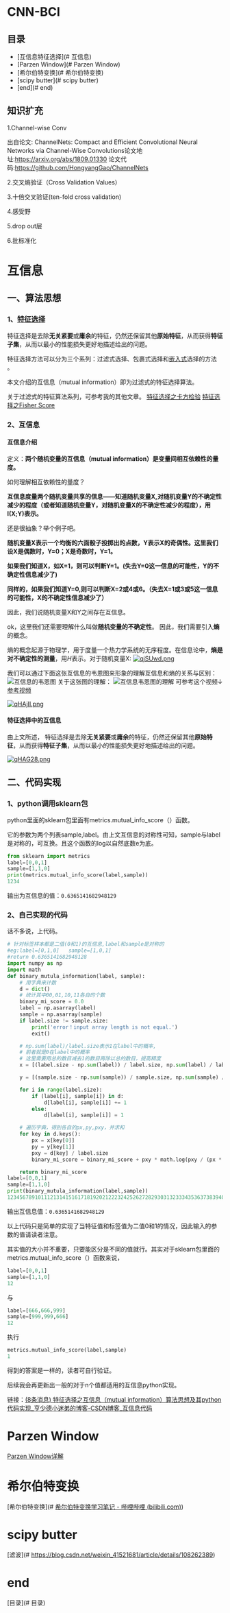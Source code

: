 # CNN-BCI



## 目录

* [互信息特征选择](# 互信息)
* [Parzen Window](# Parzen Window)
* [希尔伯特变换](# 希尔伯特变换)
* [scipy butter](# scipy butter)
* [end](# end)



## 知识扩充

1.Channel-wise Conv 

出自论文: ChannelNets: Compact and Efficient Convolutional Neural Networks via Channel-Wise Convolutions论文地址:https://arxiv.org/abs/1809.01330
论文代码:https://github.com/HongyangGao/ChannelNets

2.交叉熵验证（Cross Validation Values）

3.十倍交叉验证(ten-fold cross validation)

4.感受野

5.drop out层

6.批标准化



# 互信息

## 一、算法思想

### 1、[特征选择](https://so.csdn.net/so/search?q=特征选择&spm=1001.2101.3001.7020)

特征选择是去除**无关紧要**或**庸余**的特征，仍然还保留其他**原始特征**，从而获得**特征子集**，从而以最小的性能损失更好地描述给出的问题。

特征选择方法可以分为三个系列：过滤式选择、包裹式选择和[嵌入式](https://so.csdn.net/so/search?q=嵌入式&spm=1001.2101.3001.7020)选择的方法 。

本文介绍的互信息（mutual information）即为过滤式的特征选择算法。

关于过滤式的特征算法系列，可参考我的其他文章。
[特征选择之卡方检验](https://blog.csdn.net/qq_39923466/article/details/105520015)
[特征选择之Fisher Score](https://blog.csdn.net/qq_39923466/article/details/105539153)

### 2、互信息

#### 互信息介绍

定义：**两个随机变量的互信息（mutual information）是变量间相互依赖性的量度。**

如何理解相互依赖性的量度？

**互信息度量两个随机变量共享的信息——知道随机变量X,对随机变量Y的不确定性减少的程度（或者知道随机变量Y，对随机变量X的不确定性减少的程度），用 I(X;Y)表示。**

还是很抽象？举个例子吧。

**随机变量X表示一个均衡的六面骰子投掷出的点数，Y表示X的奇偶性。这里我们设X是偶数时，Y=0；X是奇数时，Y=1。**

**如果我们知道X，如X=1，则可以判断Y=1。(失去Y=0这一信息的可能性，Y的不确定性信息减少了)**

**同样的，如果我们知道Y=0,则可以判断X=2或4或6。（失去X=1或3或5这一信息的可能性，X的不确定性信息减少了）**

因此，我们说随机变量X和Y之间存在互信息。

ok，这里我们还需要理解什么叫做**随机变量的不确定性**。
因此，我们需要引入**熵**的概念。

熵的概念起源于物理学，用于度量一个热力学系统的无序程度。在信息论中，**熵是对不确定性的测量**，用*H*表示。对于随机变量X:
[![qjSUwd.png](https://s1.ax1x.com/2022/04/06/qjSUwd.png)](https://imgtu.com/i/qjSUwd)

我们可以通过下面这张互信息的韦恩图来形象的理解互信息和熵的关系与区别：
![互信息的韦恩图](https://img-blog.csdnimg.cn/20200414230329244.PNG?x-oss-process=image/watermark,type_ZmFuZ3poZW5naGVpdGk,shadow_10,text_aHR0cHM6Ly9ibG9nLmNzZG4ubmV0L3FxXzM5OTIzNDY2,size_16,color_FFFFFF,t_70#pic_center)
关于这张图的理解：
![互信息韦恩图的理解](https://img-blog.csdnimg.cn/20200414230551490.PNG#pic_center)
可参考这个视频↓
[参考视频](https://www.bilibili.com/video/BV194411X7Jg?from=search&seid=12612297557725952605)

[![qHAjII.png](https://s1.ax1x.com/2022/04/03/qHAjII.png)](https://imgtu.com/i/qHAjII)

#### 特征选择中的互信息

由上文所述， 特征选择是去除**无关紧要**或**庸余**的特征，仍然还保留其他**原始特征**，从而获得**特征子集**，从而以最小的性能损失更好地描述给出的问题。

[![qHAG28.png](https://s1.ax1x.com/2022/04/03/qHAG28.png)](https://imgtu.com/i/qHAG28)

## 二、代码实现

### 1、python调用sklearn包

python里面的sklearn包里面有metrics.mutual_info_score（）函数。

它的参数为两个列表sample,label。由上文互信息的对称性可知，sample与label是对称的，可互换。且这个函数的log以自然底数e为底。

```python
from sklearn import metrics
label=[0,0,1]
sample=[1,1,0]
print(metrics.mutual_info_score(label,sample))
1234
```

输出为互信息的值：`0.6365141682948129`

### 2、自己实现的代码

话不多说，上代码。

```python
# 针对标签样本都是二值(0和1)的互信息,label和sample是对称的
#eg:label=[0,1,0]   sample=[1,0,1]
#return 0.6365141682948128
import numpy as np
import math
def binary_mutula_information(label, sample):
    # 用字典来计数
    d = dict()
    # 统计其中00,01,10,11各自的个数
    binary_mi_score = 0.0
    label = np.asarray(label)
    sample = np.asarray(sample)
    if label.size != sample.size:
        print('error！input array length is not equal.')
        exit()

    # np.sum(label)/label.size表示1在label中的概率,
    # 前者就是0在label中的概率
    # 这里需要用总的数目减去1的数目再除以总的数目，提高精度
    x = [(label.size - np.sum(label)) / label.size, np.sum(label) / label.size]

    y = [(sample.size - np.sum(sample)) / sample.size, np.sum(sample) / sample.size]

    for i in range(label.size):
        if (label[i], sample[i]) in d:
            d[label[i], sample[i]] += 1
        else:
            d[label[i], sample[i]] = 1

    # 遍历字典，得到各自的px,py,pxy，并求和
    for key in d.keys():
        px = x[key[0]]
        py = y[key[1]]
        pxy = d[key] / label.size
        binary_mi_score = binary_mi_score + pxy * math.log(pxy / (px * py))

    return binary_mi_score
label=[0,0,1]
sample=[1,1,0]
print(binary_mutula_information(label,sample))
1234567891011121314151617181920212223242526272829303132333435363738394041
```

输出互信息值：`0.6365141682948129`

以上代码只是简单的实现了当特征值和标签值为二值0和1的情况，因此输入的参数的值请读者注意。

其实值的大小并不重要，只要能区分是不同的值就行。其实对于sklearn包里面的metrics.mutual_info_score（）函数来说，

```python
label=[0,0,1]
sample=[1,1,0]
12
```

与

```python
label=[666,666,999]
sample=[999,999,666]
12
```

执行

```python
metrics.mutual_info_score(label,sample)
1
```

得到的答案是一样的，读者可自行验证。

后续我会再更新出一般的对于n个值都适用的互信息python实现。

链接：[(8条消息) 特征选择之互信息（mutual information）算法思想及其python代码实现_亨少德小迷弟的博客-CSDN博客_互信息代码](https://blog.csdn.net/qq_39923466/article/details/118809611)



# Parzen Window

[Parzen Window详解](https://blog.csdn.net/Nianzu_Ethan_Zheng/article/details/79211861)



# 希尔伯特变换

[希尔伯特变换](# [希尔伯特变换学习笔记 - 哔哩哔哩 (bilibili.com)](https://www.bilibili.com/read/cv2793412/))



# scipy butter

[滤波](# https://blog.csdn.net/weixin_41521681/article/details/108262389)



# end

[目录](# 目录)
